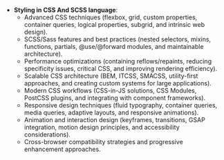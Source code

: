 - **Styling in CSS And SCSS language**:
  - Advanced CSS techniques (flexbox, grid, custom properties, container queries, logical properties, subgrid, and intrinsic web design).
  - SCSS/Sass features and best practices (nested selectors, mixins, functions, partials, @use/@forward modules, and maintainable architecture).
  - Performance optimizations (containing reflows/repaints, reducing specificity issues, critical CSS, and improving rendering efficiency).
  - Scalable CSS architecture (BEM, ITCSS, SMACSS, utility-first approaches, and creating custom systems for large applications).
  - Modern CSS workflows (CSS-in-JS solutions, CSS Modules, PostCSS plugins, and integrating with component frameworks).
  - Responsive design techniques (fluid typography, container queries, media queries, adaptive layouts, and responsive animations).
  - Animation and interaction design (keyframes, transitions, GSAP integration, motion design principles, and accessibility considerations).
  - Cross-browser compatibility strategies and progressive enhancement approaches.
